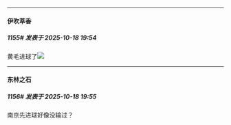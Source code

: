 ﻿
*****

####  伊吹萃香  
##### 1155#       发表于 2025-10-18 19:54

黄毛进球了<img src="https://static.stage1st.com/image/smiley/face2017/009.gif" referrerpolicy="no-referrer">

*****

####  东林之石  
##### 1156#       发表于 2025-10-18 19:55

南京先进球好像没输过？

